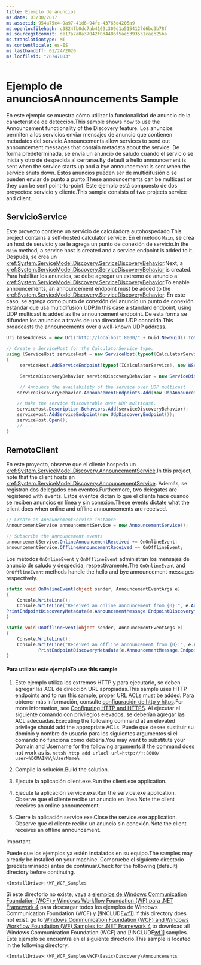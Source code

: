 ```yaml
---
title: Ejemplo de anuncios
ms.date: 03/30/2017
ms.assetid: 954a75e4-9a97-41d6-94fc-43765d4205a9
ms.openlocfilehash: c3824fb0dc7ab4169c309d1a5154127d6bc3b78f
ms.sourcegitcommit: de17a7a0a37042f0d4406f5ae5393531caeb25ba
ms.translationtype: MT
ms.contentlocale: es-ES
ms.lasthandoff: 01/24/2020
ms.locfileid: "76747003"
---
```

# <a name="announcements-sample"></a><span data-ttu-id="71b04-102">Ejemplo de anuncios</span><span class="sxs-lookup"><span data-stu-id="71b04-102">Announcements Sample</span></span>

<span data-ttu-id="71b04-103">En este ejemplo se muestra cómo utilizar la funcionalidad de anuncio de la característica de detección.</span><span class="sxs-lookup"><span data-stu-id="71b04-103">This sample shows how to use the Announcement functionality of the Discovery feature.</span></span> <span data-ttu-id="71b04-104">Los anuncios permiten a los servicios enviar mensajes de anuncio que contienen metadatos del servicio.</span><span class="sxs-lookup"><span data-stu-id="71b04-104">Announcements allow services to send out announcement messages that contain metadata about the service.</span></span> <span data-ttu-id="71b04-105">De forma predeterminada, se envía un anuncio de saludo cuando el servicio se inicia y otro de despedida al cerrarse.</span><span class="sxs-lookup"><span data-stu-id="71b04-105">By default a hello announcement is sent when the service starts up and a bye announcement is sent when the service shuts down.</span></span> <span data-ttu-id="71b04-106">Estos anuncios pueden ser de multidifusión o se pueden enviar de punto a punto.</span><span class="sxs-lookup"><span data-stu-id="71b04-106">These announcements can be multicast or they can be sent point-to-point.</span></span> <span data-ttu-id="71b04-107">Este ejemplo está compuesto de dos proyectos: servicio y cliente.</span><span class="sxs-lookup"><span data-stu-id="71b04-107">This sample consists of two projects service and client.</span></span>

## <a name="service"></a><span data-ttu-id="71b04-108">Servicio</span><span class="sxs-lookup"><span data-stu-id="71b04-108">Service</span></span>

<span data-ttu-id="71b04-109">Este proyecto contiene un servicio de calculadora autohospedado.</span><span class="sxs-lookup"><span data-stu-id="71b04-109">This project contains a self-hosted calculator service.</span></span> <span data-ttu-id="71b04-110">En el método `Main`, se crea un host de servicio y se le agrega un punto de conexión de servicio.</span><span class="sxs-lookup"><span data-stu-id="71b04-110">In the `Main` method, a service host is created and a service endpoint is added to it.</span></span> <span data-ttu-id="71b04-111">Después, se crea un <xref:System.ServiceModel.Discovery.ServiceDiscoveryBehavior>.</span><span class="sxs-lookup"><span data-stu-id="71b04-111">Next, a <xref:System.ServiceModel.Discovery.ServiceDiscoveryBehavior> is created.</span></span> <span data-ttu-id="71b04-112">Para habilitar los anuncios, se debe agregar un extremo de anuncio a <xref:System.ServiceModel.Discovery.ServiceDiscoveryBehavior>.</span><span class="sxs-lookup"><span data-stu-id="71b04-112">To enable announcements, an announcement endpoint must be added to the <xref:System.ServiceModel.Discovery.ServiceDiscoveryBehavior>.</span></span> <span data-ttu-id="71b04-113">En este caso, se agrega como punto de conexión del anuncio un punto de conexión estándar que usa multidifusión UDP.</span><span class="sxs-lookup"><span data-stu-id="71b04-113">In this case a standard endpoint, using UDP multicast is added as the announcement endpoint.</span></span> <span data-ttu-id="71b04-114">De esta forma se difunden los anuncios a través de una dirección UDP conocida.</span><span class="sxs-lookup"><span data-stu-id="71b04-114">This broadcasts the announcements over a well-known UDP address.</span></span>

```csharp
Uri baseAddress = new Uri("http://localhost:8000/" + Guid.NewGuid().ToString());

// Create a ServiceHost for the CalculatorService type.
using (ServiceHost serviceHost = new ServiceHost(typeof(CalculatorService), baseAddress))
{
     serviceHost.AddServiceEndpoint(typeof(ICalculatorService), new WSHttpBinding(), String.Empty);

     ServiceDiscoveryBehavior serviceDiscoveryBehavior = new ServiceDiscoveryBehavior();

     // Announce the availability of the service over UDP multicast
    serviceDiscoveryBehavior.AnnouncementEndpoints.Add(new UdpAnnouncementEndpoint());

    // Make the service discoverable over UDP multicast.
    serviceHost.Description.Behaviors.Add(serviceDiscoveryBehavior);
    serviceHost.AddServiceEndpoint(new UdpDiscoveryEndpoint());
    serviceHost.Open();
    // ...
}
```

## <a name="client"></a><span data-ttu-id="71b04-115">Remoto</span><span class="sxs-lookup"><span data-stu-id="71b04-115">Client</span></span>

<span data-ttu-id="71b04-116">En este proyecto, observe que el cliente hospeda un <xref:System.ServiceModel.Discovery.AnnouncementService>.</span><span class="sxs-lookup"><span data-stu-id="71b04-116">In this project, note that the client hosts an <xref:System.ServiceModel.Discovery.AnnouncementService>.</span></span> <span data-ttu-id="71b04-117">Además, se registran dos delegados con eventos.</span><span class="sxs-lookup"><span data-stu-id="71b04-117">Furthermore, two delegates are registered with events.</span></span> <span data-ttu-id="71b04-118">Estos eventos dictan lo que el cliente hace cuando se reciben anuncios en línea y sin conexión.</span><span class="sxs-lookup"><span data-stu-id="71b04-118">These events dictate what the client does when online and offline announcements are received.</span></span>

```csharp
// Create an AnnouncementService instance
AnnouncementService announcementService = new AnnouncementService();

// Subscribe the announcement events
announcementService.OnlineAnnouncementReceived += OnOnlineEvent;
announcementService.OfflineAnnouncementReceived += OnOfflineEvent;
```

<span data-ttu-id="71b04-119">Los métodos `OnOnlineEvent` y `OnOfflineEvent` administran los mensajes de anuncio de saludo y despedida, respectivamente.</span><span class="sxs-lookup"><span data-stu-id="71b04-119">The `OnOnlineEvent` and `OnOfflineEvent` methods handle the hello and bye announcement messages respectively.</span></span>

```csharp
static void OnOnlineEvent(object sender, AnnouncementEventArgs e)
{
    Console.WriteLine();
    Console.WriteLine("Received an online announcement from {0}:", e.AnnouncementMessage.EndpointDiscoveryMetadata.Address);
PrintEndpointDiscoveryMetadata(e.AnnouncementMessage.EndpointDiscoveryMetadata);
}

static void OnOfflineEvent(object sender, AnnouncementEventArgs e)
{
    Console.WriteLine();
    Console.WriteLine("Received an offline announcement from {0}:", e.AnnouncementMessage.EndpointDiscoveryMetadata.Address);
            PrintEndpointDiscoveryMetadata(e.AnnouncementMessage.EndpointDiscoveryMetadata);
}
```

#### <a name="to-use-this-sample"></a><span data-ttu-id="71b04-120">Para utilizar este ejemplo</span><span class="sxs-lookup"><span data-stu-id="71b04-120">To use this sample</span></span>

1. <span data-ttu-id="71b04-121">Este ejemplo utiliza los extremos HTTP y para ejecutarlo, se deben agregar las ACL de dirección URL apropiadas.</span><span class="sxs-lookup"><span data-stu-id="71b04-121">This sample uses HTTP endpoints and to run this sample, proper URL ACLs must be added.</span></span> <span data-ttu-id="71b04-122">Para obtener más información, consulte [configuración de http y https](../feature-details/configuring-http-and-https.md).</span><span class="sxs-lookup"><span data-stu-id="71b04-122">For more information, see [Configuring HTTP and HTTPS](../feature-details/configuring-http-and-https.md).</span></span> <span data-ttu-id="71b04-123">Al ejecutar el siguiente comando con privilegios elevados, se deberían agregar las ACL adecuadas.</span><span class="sxs-lookup"><span data-stu-id="71b04-123">Executing the following command at an elevated privilege should add the appropriate ACLs.</span></span> <span data-ttu-id="71b04-124">Puede que desee sustituir su dominio y nombre de usuario para los siguientes argumentos si el comando no funciona como debería.</span><span class="sxs-lookup"><span data-stu-id="71b04-124">You may want to substitute your Domain and Username for the following arguments if the command does not work as is.</span></span> `netsh http add urlacl url=http://+:8000/ user=%DOMAIN%\%UserName%`

2. <span data-ttu-id="71b04-125">Compile la solución.</span><span class="sxs-lookup"><span data-stu-id="71b04-125">Build the solution.</span></span>

3. <span data-ttu-id="71b04-126">Ejecute la aplicación client.exe.</span><span class="sxs-lookup"><span data-stu-id="71b04-126">Run the client.exe application.</span></span>

4. <span data-ttu-id="71b04-127">Ejecute la aplicación service.exe.</span><span class="sxs-lookup"><span data-stu-id="71b04-127">Run the service.exe application.</span></span> <span data-ttu-id="71b04-128">Observe que el cliente recibe un anuncio en línea.</span><span class="sxs-lookup"><span data-stu-id="71b04-128">Note the client receives an online announcement.</span></span>

5. <span data-ttu-id="71b04-129">Cierre la aplicación service.exe.</span><span class="sxs-lookup"><span data-stu-id="71b04-129">Close the service.exe application.</span></span> <span data-ttu-id="71b04-130">Observe que el cliente recibe un anuncio sin conexión.</span><span class="sxs-lookup"><span data-stu-id="71b04-130">Note the client receives an offline announcement.</span></span>

> [!IMPORTANT]
> <span data-ttu-id="71b04-131">Puede que los ejemplos ya estén instalados en su equipo.</span><span class="sxs-lookup"><span data-stu-id="71b04-131">The samples may already be installed on your machine.</span></span> <span data-ttu-id="71b04-132">Compruebe el siguiente directorio (predeterminado) antes de continuar.</span><span class="sxs-lookup"><span data-stu-id="71b04-132">Check for the following (default) directory before continuing.</span></span>
>
> `<InstallDrive>:\WF_WCF_Samples`
>
> <span data-ttu-id="71b04-133">Si este directorio no existe, vaya a [ejemplos de Windows Communication Foundation (WCF) y Windows Workflow Foundation (WF) para .NET Framework 4](https://www.microsoft.com/download/details.aspx?id=21459) para descargar todos los ejemplos de Windows Communication Foundation (WCF) y [!INCLUDE[wf1](../../../../includes/wf1-md.md)].</span><span class="sxs-lookup"><span data-stu-id="71b04-133">If this directory does not exist, go to [Windows Communication Foundation (WCF) and Windows Workflow Foundation (WF) Samples for .NET Framework 4](https://www.microsoft.com/download/details.aspx?id=21459) to download all Windows Communication Foundation (WCF) and [!INCLUDE[wf1](../../../../includes/wf1-md.md)] samples.</span></span> <span data-ttu-id="71b04-134">Este ejemplo se encuentra en el siguiente directorio.</span><span class="sxs-lookup"><span data-stu-id="71b04-134">This sample is located in the following directory.</span></span>
>
> `<InstallDrive>:\WF_WCF_Samples\WCF\Basic\Discovery\Announcements`

